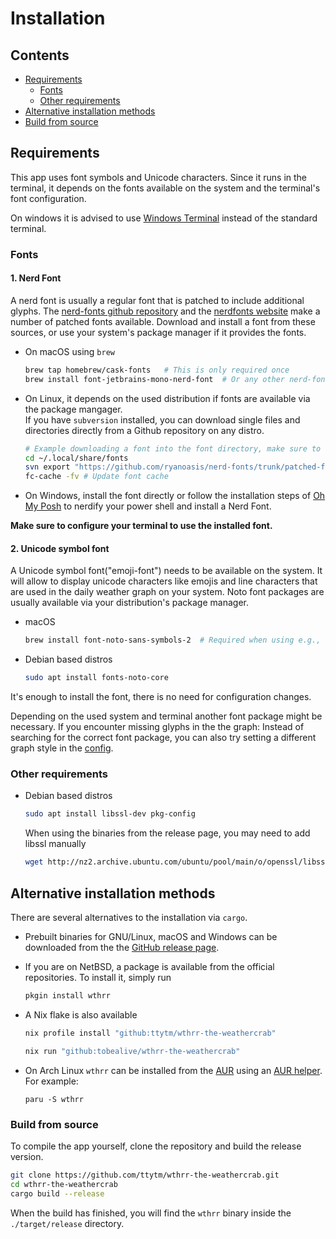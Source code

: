 # Installation

## Contents

- [Requirements](https://github.com/ttytm/wthrr-the-weathercrab/blob/main/INSTALL.md#requirements)
  - [Fonts](https://github.com/ttytm/wthrr-the-weathercrab/blob/main/INSTALL.md#fonts)
  - [Other requirements](https://github.com/ttytm/wthrr-the-weathercrab#other-requirements)
- [Alternative installation methods](https://github.com/ttytm/wthrr-the-weathercrab/blob/main/INSTALL.md#alternative-installation-methods)
- [Build from source](https://github.com/ttytm/wthrr-the-weathercrab/blob/main/INSTALL.md#build-from-source)

## Requirements

This app uses font symbols and Unicode characters. Since it runs in the terminal, it depends on the fonts available on the system and the terminal's font configuration.

On windows it is advised to use [Windows Terminal](https://apps.microsoft.com/store/detail/windows-terminal/9N0DX20HK701) instead of the standard terminal.

### Fonts

#### 1. Nerd Font

A nerd font is usually a regular font that is patched to include additional glyphs.
The [nerd-fonts github repository](https://www.nerdfonts.com/font-downloads) and the [nerdfonts website](https://github.com/ryanoasis/nerd-fonts) make a number of patched fonts available. Download and install a font from these sources, or use your system's package manager if it provides the fonts.

- On macOS using `brew`

  ```sh
  brew tap homebrew/cask-fonts   # This is only required once
  brew install font-jetbrains-mono-nerd-font  # Or any other nerd-font
  ```

- On Linux, it depends on the used distribution if fonts are available via the package mangager.\
  If you have `subversion` installed, you can download single files and directories directly from a Github repository on any distro.

  ```sh
  # Example downloading a font into the font directory, make sure to update paths accodringly
  cd ~/.local/share/fonts
  svn export "https://github.com/ryanoasis/nerd-fonts/trunk/patched-fonts/JetBrainsMono/Ligatures" NerdFonts/JetBrainsMono
  fc-cache -fv # Update font cache
  ```

- On Windows, install the font directly or follow the installation steps of [Oh My Posh](https://ohmyposh.dev/docs/installation/windows) to nerdify your power shell and install a Nerd Font.

**Make sure to configure your terminal to use the installed font.**

#### 2. Unicode symbol font

A Unicode symbol font("emoji-font") needs to be available on the system.
It will allow to display unicode characters like emojis and line characters that are used in the daily weather graph on your system.
Noto font packages are usually available via your distribution's package manager.

- macOS

  ```sh
  brew install font-noto-sans-symbols-2  # Required when using e.g., iterm2 / alacritty
  ```

- Debian based distros

  ```sh
  sudo apt install fonts-noto-core
  ```

It's enough to install the font, there is no need for configuration changes.

Depending on the used system and terminal another font package might be necessary. If you encounter missing glyphs in the the graph: Instead of searching for the correct font package, you can also try setting a different graph style in the [config](https://github.com/ttytm/wthrr-the-weathercrab#config).

### Other requirements

- Debian based distros

  ```sh
  sudo apt install libssl-dev pkg-config
  ```

  When using the binaries from the release page, you may need to add libssl manually

  ```sh
  wget http://nz2.archive.ubuntu.com/ubuntu/pool/main/o/openssl/libssl1.1_1.1.1f-1ubuntu2.16_amd64.deb ; sudo dpkg -i libssl1.1_1.1.1f-1ubuntu2.16_amd64.deb
  ```

## Alternative installation methods

There are several alternatives to the installation via `cargo`.

- Prebuilt binaries for GNU/Linux, macOS and Windows can be downloaded from the the [GitHub release page](https://github.com/ttytm/wthrr-the-weathercrab/releases).

- If you are on NetBSD, a package is available from the official repositories.
  To install it, simply run
  ```sh
  pkgin install wthrr
  ```
- A Nix flake is also available
  ```sh
  nix profile install "github:ttytm/wthrr-the-weathercrab"
  ```
  ```sh
  nix run "github:tobealive/wthrr-the-weathercrab"
  ```
- On Arch Linux `wthrr` can be installed from the [AUR](https://aur.archlinux.org/packages?O=0&SeB=nd&K=wthrr&outdated=&SB=p&SO=d&PP=50&submit=Go) using an [AUR helper](https://wiki.archlinux.org/title/AUR_helpers). For example:
  ```
  paru -S wthrr
  ```

### Build from source

To compile the app yourself, clone the repository and build the release version.

```sh
git clone https://github.com/ttytm/wthrr-the-weathercrab.git
cd wthrr-the-weathercrab
cargo build --release
```

When the build has finished, you will find the `wthrr` binary inside the `./target/release` directory.
